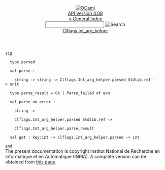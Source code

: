 <!-- ((! set title API !)) ((! set documentation !)) ((! set api !)) ((! set nobreadcrumb !)) -->
<div class="api"><header><nav class="toc brand"><a class="brand" href="https://ocaml.org/"><img src="colour-logo-gray.svg" class="svg" alt="OCaml"></a></nav><nav class="toc"><div class="toc_version"><a href="/docs" id="version-select">API Version 4.08</a></div><a href="index.html">&lt; General Index</a><div class="api_search"><input type="text" name="apisearch" id="api_search" oninput="mySearch(false);" onkeypress="this.oninput();" onclick="this.oninput();" onpaste="this.oninput();">
<img src="search_icon.svg" alt="Search" class="svg" onclick="mySearch(false)"></div>
<div id="search_results"></div><div class="toc_title"><a href="Clflags.Int_arg_helper.html">Clflags.Int_arg_helper</a></div><ul></ul></nav></header>
<code class="code"><span class="keyword">sig</span><br>
&nbsp;&nbsp;<span class="keyword">type</span>&nbsp;parsed<br>
&nbsp;&nbsp;<span class="keyword">val</span>&nbsp;parse&nbsp;:<br>
&nbsp;&nbsp;&nbsp;&nbsp;string&nbsp;<span class="keywordsign">-&gt;</span>&nbsp;string&nbsp;<span class="keywordsign">-&gt;</span>&nbsp;<span class="constructor">Clflags</span>.<span class="constructor">Int_arg_helper</span>.parsed&nbsp;<span class="constructor">Stdlib</span>.ref&nbsp;<span class="keywordsign">-&gt;</span>&nbsp;unit<br>
&nbsp;&nbsp;<span class="keyword">type</span>&nbsp;parse_result&nbsp;=&nbsp;<span class="constructor">Ok</span>&nbsp;<span class="keywordsign">|</span>&nbsp;<span class="constructor">Parse_failed</span>&nbsp;<span class="keyword">of</span>&nbsp;exn<br>
&nbsp;&nbsp;<span class="keyword">val</span>&nbsp;parse_no_error&nbsp;:<br>
&nbsp;&nbsp;&nbsp;&nbsp;string&nbsp;<span class="keywordsign">-&gt;</span><br>
&nbsp;&nbsp;&nbsp;&nbsp;<span class="constructor">Clflags</span>.<span class="constructor">Int_arg_helper</span>.parsed&nbsp;<span class="constructor">Stdlib</span>.ref&nbsp;<span class="keywordsign">-&gt;</span><br>
&nbsp;&nbsp;&nbsp;&nbsp;<span class="constructor">Clflags</span>.<span class="constructor">Int_arg_helper</span>.parse_result<br>
&nbsp;&nbsp;<span class="keyword">val</span>&nbsp;get&nbsp;:&nbsp;key:int&nbsp;<span class="keywordsign">-&gt;</span>&nbsp;<span class="constructor">Clflags</span>.<span class="constructor">Int_arg_helper</span>.parsed&nbsp;<span class="keywordsign">-&gt;</span>&nbsp;int<br>
<span class="keyword">end</span></code>
<div class="copyright">The present documentation is copyright Institut National de Recherche en Informatique et en Automatique (INRIA). A complete version can be obtained from <a href="http://caml.inria.fr/pub/docs/manual-ocaml/">this page</a>.</div></div>